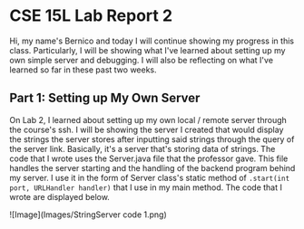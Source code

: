 # CSE 15L Lab Report 2

Hi, my name's Bernico and today I will continue showing my progress in this class. Particularly, I will be showing what I've learned about setting up my own simple server and debugging. I will also be reflecting on what I've learned so far in these past two weeks.

## Part 1: Setting up My Own Server

On Lab 2, I learned about setting up my own local / remote server through the course's ssh. I will be showing the server I created that would display the strings the server stores after inputting said strings through the query of the server link. Basically, it's a server that's storing data of strings. The code that I wrote uses the Server.java file that the professor gave. This file handles the server starting and the handling of the backend program behind my server. I use it in the form of Server class's static method of `.start(int port, URLHandler handler)` that I use in my main method. The code that I wrote are displayed below.

  ![Image](Images/StringServer code 1.png)
